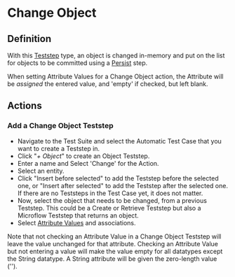 # Change Object

## Definition

With this [Teststep](../Teststep) type, an object is changed in-memory and put on the list for objects to be committed using a [Persist](persist) step.

When setting Attribute Values for a Change Object action, the Attribute will be *assigned* the entered value, and 'empty' if checked, but left blank.

## Actions

### Add a Change Object Teststep

- Navigate to the Test Suite and select the Automatic Test Case that you want to create a Teststep in.
- Click "*+ Object*" to create an Object Teststep.
- Enter a name and Select 'Change' for the Action.
- Select an entity.
- Click "Insert before selected" to add the Teststep before the selected one, or "Insert after selected" to add the Teststep after the selected one. If there are no Teststeps in the Test Case yet, it does not matter.
- Now, select the object that needs to be changed, from a previous Teststep. This could be a Create or Retrieve Teststep but also a Microflow Teststep that returns an object.
- Select [Attribute Values](../attribute-value) and associations.

Note that not checking an Attribute Value in a Change Object Teststep will leave the value unchanged for that attribute.
Checking an Attribute Value but not entering a value will make the value empty for all datatypes except the String datatype. A String attribute will be given the zero-length value (''). 